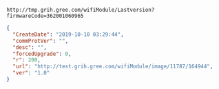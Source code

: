 `http://tmp.grih.gree.com/wifiModule/Lastversion?firmwareCode=362001060965`

```json
{
  "CreateDate": "2019-10-10 03:29:44",
  "commProtVer": "",
  "desc": "",
  "forcedUpgrade": 0,
  "r": 200,
  "url": "http://test.grih.gree.com/wifiModule/image/11787/164944",
  "ver": "1.0"
}
```